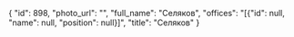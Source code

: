 {
    "id": 898,
    "photo_url": "",
    "full_name": "Селяков",
    "offices": "[{\"id\": null, \"name\": null, \"position\": null}]",
    "title": "Селяков"
}